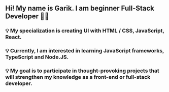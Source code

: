 ## Hi! My name is Garik. I am beginner Full-Stack Developer 👨‍💻

### 💡 My specialization is creating UI with HTML / CSS, JavaScript, React.

### 💡 Currently, I am interested in learning JavaScript frameworks, TypeScript and Node.JS.

### 💡 My goal is to participate in thought-provoking projects that will strengthen my knowledge as a front-end or full-stack developer.
